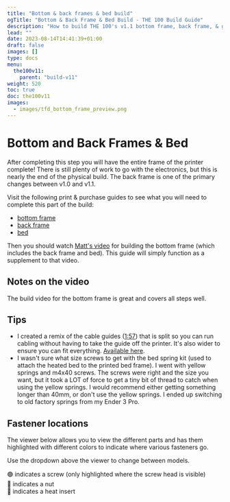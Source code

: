 ```yaml
---
title: "Bottom & back frames & bed build"
ogTitle: "Bottom & Back Frame & Bed Build - THE 100 Build Guide"
description: "How to build THE 100's v1.1 bottom frame, back frame, & gantry"
lead: ""
date: 2023-08-14T14:41:39+01:00
draft: false
images: []
type: docs
menu:
  the100v11:
    parent: "build-v11"
weight: 520
toc: true
doc: the100v11
images: 
  - images/tfd_bottom_frame_preview.png
---
```

# Bottom and Back Frames & Bed

After completing this step you will have the entire frame of the printer complete! There is still plenty of work to go with the electronics, but this is nearly the end of the physical build. The back frame is one of the primary changes between v1.0 and v1.1. 

Visit the following print & purchase guides to see what you will need to complete this part of the build: 
  - <a href="/the100/1.1/printing-guide/bottom-frame/">bottom frame</a>
  - <a href="/the100/1.1/printing-guide/back-frame/">back frame</a>
  - <a href="/the100/1.1/printing-guide/bed/">bed</a>

Then you should watch <a href="https://www.youtube.com/watch?v=EwaCh9CHoCc" target="_blank">Matt's video</a> for building the bottom frame (which includes the back frame and bed). This guide will simply function as a supplement to that video. 

## Notes on the video
The build video for the bottom frame is great and covers all steps well. 

## Tips
  - I created a remix of the cable guides (<a href="https://youtu.be/EwaCh9CHoCc?t=117" target="_blank">1:57</a>) that is split so you can run cabling without having to take the guide off the printer. It's also wider to ensure you can fit everything. <a href="https://www.printables.com/model/538043-split-cable-guide-organizer-for-the-100-v11" target="_blank">Available here</a>. 
  - I wasn't sure what size screws to get with the bed spring kit (used to attach the heated bed to the printed bed frame). I went with yellow springs and m4x40 screws. The screws were right and the size you want, but it took a LOT of force to get a tiny bit of thread to catch when using the yellow springs. I would recommend either getting something longer than 40mm, or don't use the yellow springs. I ended up switching to old factory springs from my Ender 3 Pro. 

## Fastener locations
The viewer below allows you to view the different parts and has them highlighted with different colors to indicate where various fasteners go.

Use the dropdown above the viewer to change between models.

<div class="row bd">
  🟢 indicates a screw (only highlighted where the screw head is visible)<br>
  🔵 indicates a nut<br>
  🔴 indicates a heat insert<br>
</div>
<br>

<div id="modelpicker">
</div>
<div id="stlviewer">
</div>



<!-- Import maps polyfill -->
<!-- Remove this when import maps will be widely supported -->
<script async src="https://unpkg.com/es-module-shims@1.6.3/dist/es-module-shims.js"></script>
<script type="importmap">
  {
    "imports": {
      "three": "https://unpkg.com/three@v0.155.0/build/three.module.js",
      "three/addons/": "https://unpkg.com/three@v0.155.0/examples/jsm/"
    }
  }
</script>

<script>
  const params = {
    asset: 'z_rod_clamp',
    STL: 'z_rod_clamp'
  };

    const assets = [
    'connector_z_rod',
    'z_coupler',
    'frame_back_left',
    'frame_back_right',
    'frame_front_left',
    'frame_front_right',
    'back_connector',
    'foot_with_clamp',
    'cable_guide_clamp',
    'connector_back',
    'frame_connector_front_1',
    'frame_connector_front_2',
    'frame_connector_left_1',
    'frame_connector_left_2',
    'frame_connector_right_1',
    'frame_connector_right_2'
  ];
</script>

<script type="module" src="/js/viewer.js"></script>